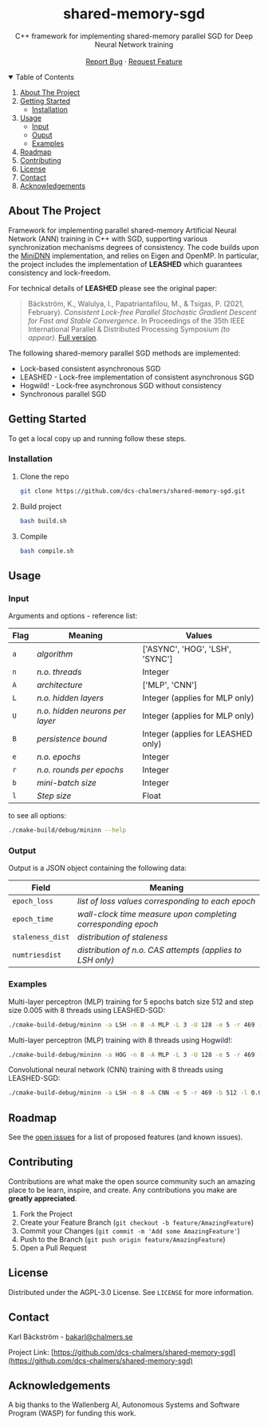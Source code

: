 <!-- readme based on template: https://github.com/othneildrew/Best-README-Template -->

<!-- PROJECT LOGO -->
<p align="center">
  <h1 align="center">shared-memory-sgd</h1>

  <p align="center">
    C++ framework for implementing shared-memory parallel SGD for Deep Neural Network training
    <br />
    <br />
    <a href="https://github.com/dcs-chalmers/shared-memory-sgd/issues">Report Bug</a>
    ·
    <a href="https://github.com/dcs-chalmers/shared-memory-sgd/issues">Request Feature</a>
  </p>
</p>

<!-- TABLE OF CONTENTS -->
<details open="open">
  <summary>Table of Contents</summary>
  <ol>
    <li>
      <a href="#about-the-project">About The Project</a>
    </li>
    <li>
      <a href="#getting-started">Getting Started</a>
      <ul>
        <li><a href="#installation">Installation</a></li>
      </ul>
    </li>
    <li>
      <a href="#usage">Usage</a>
      <ul>
        <li><a href="#input">Input</a></li>
        <li><a href="#output">Ouput</a></li>
        <li><a href="#examples">Examples</a></li>
      </ul>
    </li>
    <li><a href="#roadmap">Roadmap</a></li>
    <li><a href="#contributing">Contributing</a></li>
    <li><a href="#license">License</a></li>
    <li><a href="#contact">Contact</a></li>
    <li><a href="#acknowledgements">Acknowledgements</a></li>
  </ol>
</details>



<!-- ABOUT THE PROJECT -->
## About The Project

Framework for implementing parallel shared-memory Artificial Neural Network (ANN) training in C++ with SGD, supporting various synchronization mechanisms degrees of consistency. The code builds upon the <a href="https://github.com/yixuan/MiniDNN">MiniDNN</a> implementation, and relies on Eigen and OpenMP. In particular, the project includes the implementation of **LEASHED** which guarantees consistency and lock-freedom.

For technical details of **LEASHED** please see the original paper:

> Bäckström, K., Walulya, I., Papatriantafilou, M., & Tsigas, P. (2021, February). *Consistent Lock-free Parallel Stochastic Gradient Descent for Fast and Stable Convergence*. In Proceedings of the 35th IEEE International Parallel & Distributed Processing Symposium *(to appear)*. <a href="https://arxiv.org/abs/2102.09032">Full version</a>.

The following shared-memory parallel SGD methods are implemented:
* Lock-based consistent asynchronous SGD
* LEASHED - Lock-free implementation of consistent asynchronous SGD
* Hogwild! - Lock-free asynchronous SGD without consistency
* Synchronous parallel SGD



<!-- GETTING STARTED -->
## Getting Started

To get a local copy up and running follow these steps.

### Installation

1. Clone the repo
   ```sh
   git clone https://github.com/dcs-chalmers/shared-memory-sgd.git
   ```
2. Build project
   ```sh
   bash build.sh
   ```
3. Compile
   ```sh
   bash compile.sh
   ```



<!-- USAGE EXAMPLES -->
## Usage

### Input

Arguments and options - reference list:

Flag | Meaning | Values
--- | --- | ---
`a` | *algorithm* | ['ASYNC', 'HOG', 'LSH', 'SYNC']
`n` | *n.o. threads* | Integer
`A` | *architecture* | ['MLP', 'CNN']
`L` | *n.o. hidden layers* | Integer (applies for MLP only)
`U` | *n.o. hidden neurons per layer* | Integer (applies for MLP only)
`B` | *persistence bound* | Integer (applies for LEASHED only)
`e` | *n.o. epochs* | Integer
`r` | *n.o. rounds per epochs* | Integer
`b` | *mini-batch size* | Integer
`l` | *Step size* | Float

to see all options:
 ```sh
 ./cmake-build/debug/mininn --help
 ```

### Output

Output is a JSON object containing the following data:

Field | Meaning
--- | ---
`epoch_loss` | *list of loss values corresponding to each epoch*
`epoch_time` | *wall-clock time measure upon completing corresponding epoch*
`staleness_dist` | *distribution of staleness*
`numtriesdist` | *distribution of n.o. CAS attempts (applies to LSH only)*

### Examples

Multi-layer perceptron (MLP) training for 5 epochs batch size 512 and step size 0.005 with 8 threads using LEASHED-SGD:
 ```sh
 ./cmake-build-debug/mininn -a LSH -n 8 -A MLP -L 3 -U 128 -e 5 -r 469 -b 512 -l 0.005
 ```

Multi-layer perceptron (MLP) training with 8 threads using Hogwild!:
 ```sh
 ./cmake-build-debug/mininn -a HOG -n 8 -A MLP -L 3 -U 128 -e 5 -r 469 -b 512 -l 0.005
 ```

Convolutional neural network (CNN) training with 8 threads using LEASHED-SGD:
 ```sh
 ./cmake-build-debug/mininn -a LSH -n 8 -A CNN -e 5 -r 469 -b 512 -l 0.005
 ```



<!-- ROADMAP -->
## Roadmap

See the [open issues](https://github.com/dcs-chalmers/shared-memory-sgd/issues) for a list of proposed features (and known issues).



<!-- CONTRIBUTING -->
## Contributing

Contributions are what make the open source community such an amazing place to be learn, inspire, and create. Any contributions you make are **greatly appreciated**.

1. Fork the Project
2. Create your Feature Branch (`git checkout -b feature/AmazingFeature`)
3. Commit your Changes (`git commit -m 'Add some AmazingFeature'`)
4. Push to the Branch (`git push origin feature/AmazingFeature`)
5. Open a Pull Request



<!-- LICENSE -->
## License

Distributed under the AGPL-3.0 License. See `LICENSE` for more information.



<!-- CONTACT -->
## Contact

Karl Bäckström - bakarl@chalmers.se

Project Link: [https://github.com/dcs-chalmers/shared-memory-sgd](https://github.com/dcs-chalmers/shared-memory-sgd)



<!-- ACKNOWLEDGEMENTS -->
## Acknowledgements

A big thanks to the Wallenberg AI, Autonomous Systems and Software Program (WASP) for funding this work.
